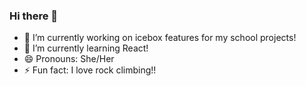 ### Hi there 👋

- 🔭 I’m currently working on icebox features for my school projects!
- 🌱 I’m currently learning React!
- 😄 Pronouns: She/Her
- ⚡ Fun fact: I love rock climbing!!


